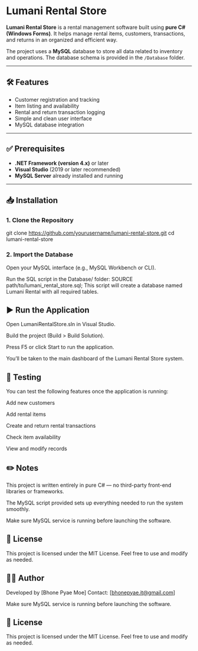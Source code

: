 # Lumani Rental Store

**Lumani Rental Store** is a rental management software built using **pure C# (Windows Forms)**. It helps manage rental items, customers, transactions, and returns in an organized and efficient way.

The project uses a **MySQL** database to store all data related to inventory and operations. The database schema is provided in the `/Database` folder.

---

## 🛠 Features

- Customer registration and tracking
- Item listing and availability
- Rental and return transaction logging
- Simple and clean user interface
- MySQL database integration

---

## ✅ Prerequisites

- **.NET Framework (version 4.x)** or later
- **Visual Studio** (2019 or later recommended)
- **MySQL Server** already installed and running

---

## 📥 Installation

### 1. Clone the Repository

git clone https://github.com/yourusername/lumani-rental-store.git
cd lumani-rental-store

### 2. Import the Database
Open your MySQL interface (e.g., MySQL Workbench or CLI).

Run the SQL script in the Database/ folder:
SOURCE path/to/lumani_rental_store.sql;
This script will create a database named Lumani Rental with all required tables.



## ▶️ Run the Application

Open LumaniRentalStore.sln in Visual Studio.

Build the project (Build > Build Solution).

Press F5 or click Start to run the application.

You’ll be taken to the main dashboard of the Lumani Rental Store system.

## 🧪 Testing

You can test the following features once the application is running:

Add new customers

Add rental items

Create and return rental transactions

Check item availability

View and modify records

## ✏️ Notes
This project is written entirely in pure C# — no third-party front-end libraries or frameworks.

The MySQL script provided sets up everything needed to run the system smoothly.

Make sure MySQL service is running before launching the software.

## 📃 License
This project is licensed under the MIT License. Feel free to use and modify as needed.

## 🙋‍♂️ Author
Developed by [Bhone Pyae Moe]
Contact: [bhonepyae.it@gmail.com]

Make sure MySQL service is running before launching the software.

## 📃 License
This project is licensed under the MIT License. Feel free to use and modify as needed.
